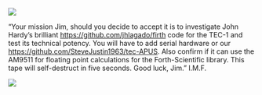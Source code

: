 ![](https://github.com/SteveJustin1963/tec-FORTH/blob/master/pics/imf-tec-1.png)

“Your mission Jim, should you decide to accept it is to investigate John Hardy’s brilliant https://github.com/jhlagado/firth code for the TEC-1 and test its technical potency. You will have to add serial hardware or our https://github.com/SteveJustin1963/tec-APUS. Also confirm if it can use the AM9511 for floating point calculations for the Forth-Scientific library. This tape will self-destruct in five seconds. Good luck, Jim.” I.M.F.

![](https://github.com/SteveJustin1963/tec-FORTH/blob/master/pics/smoke-tape.png)


